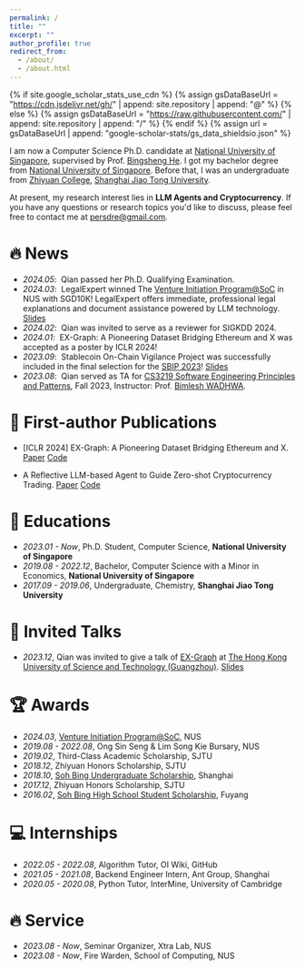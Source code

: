 ```yaml
---
permalink: /
title: ""
excerpt: ""
author_profile: true
redirect_from: 
  - /about/
  - /about.html
---
```


{% if site.google_scholar_stats_use_cdn %}
{% assign gsDataBaseUrl = "https://cdn.jsdelivr.net/gh/" | append: site.repository | append: "@" %}
{% else %}
{% assign gsDataBaseUrl = "https://raw.githubusercontent.com/" | append: site.repository | append: "/" %}
{% endif %}
{% assign url = gsDataBaseUrl | append: "google-scholar-stats/gs_data_shieldsio.json" %}

<span class='anchor' id='about-me'></span>

I am now a Computer Science Ph.D. candidate at [National University of Singapore](https://nus.edu.sg/), supervised by Prof. [Bingsheng He](https://www.comp.nus.edu.sg/~hebs/). I got my bachelor degree from [National University of Singapore](https://nus.edu.sg/). Before that, I was an undergraduate from [Zhiyuan College](https://en.zhiyuan.sjtu.edu.cn/), [Shanghai Jiao Tong University](https://en.sjtu.edu.cn/). 

At present, my research interest lies in  **LLM Agents and Cryptocurrency**. If you have any questions or research topics you'd like to discuss, please feel free to contact me at persdre@gmail.com.

# 🔥 News
- *2024.05*: &nbsp;Qian passed her Ph.D. Qualifying Examination.
- *2024.03*: &nbsp;LegalExpert winned The [Venture Initiation Program@SoC](https://www.comp.nus.edu.sg/entrepreneurship/awards/iepsoc/) in NUS with SGD10K! LegalExpert offers immediate, professional legal explanations and document assistance powered by LLM technology. [Slides](https://docs.google.com/presentation/d/1VvXjADW5UZHEzk2tE8Y0o1gxQUuDNCb6/edit?usp=sharing&ouid=105468601115621673213&rtpof=true&sd=true)
- *2024.02*: &nbsp;Qian was invited to serve as a reviewer for SIGKDD 2024.
- *2024.01*: &nbsp;EX-Graph: A Pioneering Dataset Bridging
Ethereum and X was accepted as a poster by ICLR 2024!
- *2023.09*: &nbsp;Stablecoin On-Chain Vigilance Project was successfully included in the final selection for the [SBIP 2023](https://sbip.sg/)! [Slides](https://docs.google.com/presentation/d/1egOBX-0kWb7ZO5ix3bB3P6D8LU7zYlziTGbDKCzVIe8/edit?usp=sharing)
- *2023.08*: &nbsp;Qian served as TA for [CS3219 Software Engineering Principles and Patterns](https://nusmods.com/courses/CS3219/software-engineering-principles-and-patterns), Fall 2023, Instructor: Prof. [Bimlesh WADHWA](https://www.comp.nus.edu.sg/cs/people/bimlesh/).


# 📝 First-author Publications 

- [ICLR 2024] EX-Graph: A Pioneering Dataset Bridging Ethereum and X. [Paper](https://arxiv.org/abs/2310.01015) [Code](https://github.com/Persdre/EX-Graph)

- A Reflective LLM-based Agent to Guide Zero-shot Cryptocurrency Trading. [Paper](https://drive.google.com/file/d/1YmVmuEwFzv2rtOxIhaU1Giqc-YzQ8MZy/view?usp=sharing) [Code](https://anonymous.4open.science/r/CryptoTrade-Public-92FC/README.md)

# 📖 Educations

- *2023.01 - Now*, Ph.D. Student, Computer Science, **National University of Singapore**
- *2019.08 - 2022.12*, Bachelor, Computer Science with a Minor in Economics, **National University of Singapore**
- *2017.09 - 2019.06*, Undergraduate, Chemistry, **Shanghai Jiao Tong University**

# 💬 Invited Talks

- *2023.12*, Qian was invited to give a talk of [EX-Graph](https://arxiv.org/abs/2310.01015) at [The Hong Kong University of Science and Technology (Guangzhou)](https://www.hkust-gz.edu.cn/). [Slides](https://drive.google.com/file/d/1Iy7wUvbZ-Z-7dLvlEY0CupCVrPX5GbyL/view?usp=sharing)

# 🏆 Awards

- *2024.03*, [Venture Initiation Program@SoC](https://www.comp.nus.edu.sg/entrepreneurship/awards/iepsoc/), NUS
- *2019.08 - 2022.08*, Ong Sin Seng & Lim Song Kie Bursary, NUS
- *2019.02*, Third-Class Academic Scholarship, SJTU
- *2018.12*, Zhiyuan Honors Scholarship, SJTU
- *2018.10*, [Soh Bing Undergraduate Scholarship](https://en.wikipedia.org/wiki/Shuping_Scholarship), Shanghai
- *2017.12*, Zhiyuan Honors Scholarship, SJTU
- *2016.02*, [Soh Bing High School Student Scholarship](https://baike.baidu.com/item/%E5%8F%94%E8%98%8B%E5%A5%96%E5%AD%A6%E9%87%91/15518392), Fuyang

# 💻 Internships

- *2022.05 - 2022.08*, Algorithm Tutor, OI Wiki, GitHub
- *2021.05 - 2021.08*, Backend Engineer Intern, Ant Group, Shanghai
- *2020.05 - 2020.08*, Python Tutor, InterMine, University of Cambridge

# 🔥 Service
- *2023.08 - Now*, Seminar Organizer, Xtra Lab, NUS
- *2023.08 - Now*, Fire Warden, School of Computing, NUS